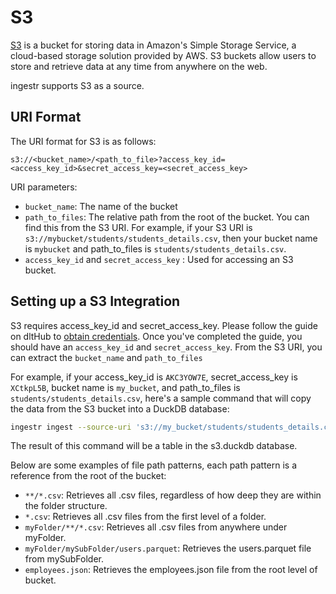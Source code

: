 # S3

[S3](https://aws.amazon.com/s3/) is a bucket for storing data in Amazon's Simple Storage Service, a cloud-based storage solution provided by AWS. S3 buckets allow users to store and retrieve data at any time from anywhere on the web.

ingestr supports S3 as a source.

## URI Format

The URI format for S3 is as follows:

```plaintext
s3://<bucket_name>/<path_to_file>?access_key_id=<access_key_id>&secret_access_key=<secret_access_key>
```

URI parameters:

- `bucket_name`: The name of the bucket
- `path_to_files`: The relative path from the root of the bucket. You can find this from the S3 URI. For example, if your S3 URI is `s3://mybucket/students/students_details.csv`, then your bucket name is `mybucket` and path_to_files is `students/students_details.csv`.
- `access_key_id` and `secret_access_key` : Used for accessing an S3 bucket.

## Setting up a S3 Integration

S3 requires access_key_id and secret_access_key. Please follow the guide on dltHub to [obtain credentials](https://dlthub.com/docs/dlt-ecosystem/verified-sources/filesystem/basic#get-credentials). Once you've completed the guide, you should have an `access_key_id` and `secret_access_key`. From the S3 URI, you can extract the `bucket_name` and `path_to_files`

For example, if your access_key_id is `AKC3YOW7E`, secret_access_key is `XCtkpL5B`, bucket name is `my_bucket`, and path_to_files is `students/students_details.csv`, here's a sample command that will copy the data from the S3 bucket into a DuckDB database:

```sh
ingestr ingest --source-uri 's3://my_bucket/students/students_details.csv?access_key_id=AKC3YOW7E&secret_access_key=XCtkpL5B' --source-table 'students_details' --dest-uri duckdb:///s3.duckdb --dest-table 's3.students_details'
```

The result of this command will be a table in the s3.duckdb database.

Below are some examples of file path patterns, each path pattern is a reference from the root of the bucket:

- `**/*.csv`: Retrieves all .csv files, regardless of how deep they are within the folder structure.
- `*.csv`: Retrieves all .csv files from the first level of a folder.
- `myFolder/**/*.csv`: Retrieves all .csv files from anywhere under myFolder.
- `myFolder/mySubFolder/users.parquet`: Retrieves the users.parquet file from mySubFolder.
- `employees.json`: Retrieves the employees.json file from the root level of bucket.

